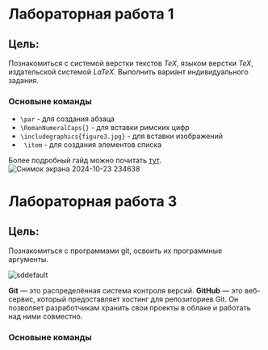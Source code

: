 # Лабораторная работа 1

## Цель:

Познакомиться с системой верстки текстов *TeX*, языком верстки *TeX*, издательской системой *LaTeX*. Выполнить вариант индивидуального задания.

### Основыне команды 

* `\par` - для создания aбзаца
* `\RomanNumeralCaps{}` - для вставки римских цифр
* `\includegraphics{figure3.jpg}` - для вставки изображений
* ` \item` - для создания элементов списка

Более подробный гайд можно почитать [тут](https://www.overleaf.com/learn/latex/Learn_LaTeX_in_30_minutes).
![Снимок экрана 2024-10-23 234638](https://github.com/user-attachments/assets/8a4ce380-0e5f-406c-810d-626ffa8b192c)

# Лабораторная работа 3

## Цель:

Познакомиться с программами git, освоить их программные аргументы.

![sddefault](https://github.com/user-attachments/assets/345b78d3-a314-4a03-ba69-d805b02c43b6)


**Git** — это распределённая система контроля версий. **GitHub** — это веб-сервис, который предоставляет хостинг для репозиториев Git. Он позволяет разработчикам хранить свои проекты в облаке и работать над ними совместно.
### Основыне команды 
